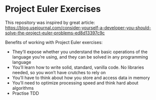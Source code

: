# Project Euler Exercises
This repository was inspired by great article:
https://blog.usejournal.com/consider-yourself-a-developer-you-should-solve-the-project-euler-problems-ed8d13397c9c

Benefits of working with Project Euler exercises:
* They’ll expose whether you understand the basic operations of the language you’re using, and they can be solved in any programming language
* You’ll learn how to write solid, standard, vanilla code. No libraries needed, so you won’t have crutches to rely on
* You’ll have to think about how you store and access data in memory
* You’ll need to optimize processing speed and think hard about algorithms
* Practise TDD
